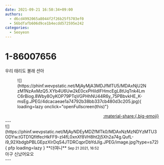 ```yaml
---
date: 2021-09-21 16:50:34+09:00
authors:
  - d6cd4992065a8044f2f26b25f5703ef0
  - 56bdfafb606d9ce1b4ecdd572595e242
categories:
  - Seoyeon
---
```


# 1-86007656

<div class="post-container" markdown="1">
<div class="content-container md-sidebar__scrollwrap" markdown="1">

우리 태리도 볼래 션아
<figure markdown="1">
![](https://phinf.wevpstatic.net/MjAyMjA3MDJfMTU5/MDAxNjU2NzM1NzAxMzQ5.XYb4U6Uw2kE0cxPHiIdIFHmcEgL8tUqTnk4LmC6rBiog.8Wby8OyKOP79PTqVGPHhNU44R6y_75PBbvkHE_K-msEg.JPEG/4dcacaeae1a74792b38bb337cb480d3c205.jpg){ loading=lazy onclick="openFullscreen(this)"}
</figure>


</div>
</div>

<div style="text-align: right;" markdown="1">
<a href="https://weverse.io/fromis9/fanpost/1-86007656" style="text-align: right;">:material-share:{.big-emoji}</a>
</div>
---

<div class="comments-container md-sidebar__scrollwrap" markdown="1">
<div class="comment" markdown="1">
<div class='id-container' markdown="1">
![](https://phinf.wevpstatic.net/MjAyNDEyMDZfMTk0/MDAxNzMzNDYzMTU3ODYw.tGTD1QfitfecHkFF9-zI4fL0xnXf8VH8ht2j5Xh2a74g.QufL-i9_92XbdgbPBLGEpzXIrDqS4JTDRCqprDbYdJIg.JPEG/image.jpg?type=s72){ pfp loading=lazy }
**<span class="artist">더여니</span>** <small>Sep 21 2021, 16:52</small><br>
</div>
<div class='comment-body' markdown="1">
아구 신났어요오
</div>
</div>
</div>
---
